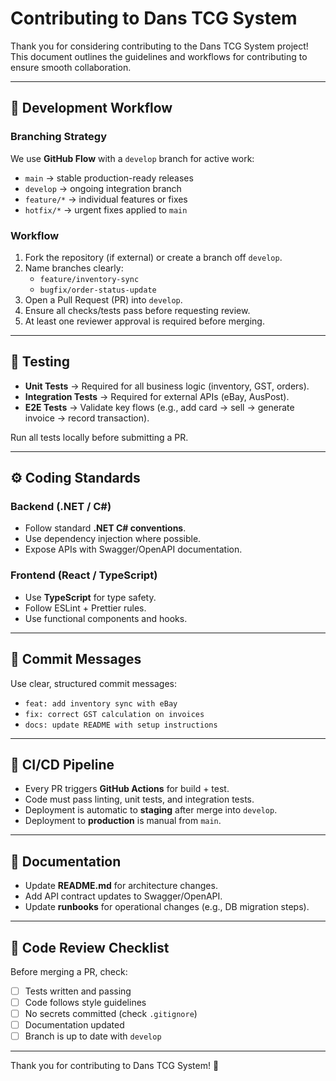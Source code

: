 # Contributing to Dans TCG System

Thank you for considering contributing to the Dans TCG System project!  
This document outlines the guidelines and workflows for contributing to ensure smooth collaboration.

---

## 📌 Development Workflow

### Branching Strategy
We use **GitHub Flow** with a `develop` branch for active work:
- `main` → stable production-ready releases  
- `develop` → ongoing integration branch  
- `feature/*` → individual features or fixes  
- `hotfix/*` → urgent fixes applied to `main`  

### Workflow
1. Fork the repository (if external) or create a branch off `develop`.  
2. Name branches clearly:  
   - `feature/inventory-sync`  
   - `bugfix/order-status-update`  
3. Open a Pull Request (PR) into `develop`.  
4. Ensure all checks/tests pass before requesting review.  
5. At least one reviewer approval is required before merging.  

---

## 🧪 Testing
- **Unit Tests** → Required for all business logic (inventory, GST, orders).  
- **Integration Tests** → Required for external APIs (eBay, AusPost).  
- **E2E Tests** → Validate key flows (e.g., add card → sell → generate invoice → record transaction).  

Run all tests locally before submitting a PR.  

---

## ⚙️ Coding Standards
### Backend (.NET / C#)
- Follow standard **.NET C# conventions**.  
- Use dependency injection where possible.  
- Expose APIs with Swagger/OpenAPI documentation.  

### Frontend (React / TypeScript)
- Use **TypeScript** for type safety.  
- Follow ESLint + Prettier rules.  
- Use functional components and hooks.  

---

## 📂 Commit Messages
Use clear, structured commit messages:  
- `feat: add inventory sync with eBay`  
- `fix: correct GST calculation on invoices`  
- `docs: update README with setup instructions`  

---

## 🚀 CI/CD Pipeline
- Every PR triggers **GitHub Actions** for build + test.  
- Code must pass linting, unit tests, and integration tests.  
- Deployment is automatic to **staging** after merge into `develop`.  
- Deployment to **production** is manual from `main`.  

---

## 📝 Documentation
- Update **README.md** for architecture changes.  
- Add API contract updates to Swagger/OpenAPI.  
- Update **runbooks** for operational changes (e.g., DB migration steps).  

---

## 📌 Code Review Checklist
Before merging a PR, check:  
- [ ] Tests written and passing  
- [ ] Code follows style guidelines  
- [ ] No secrets committed (check `.gitignore`)  
- [ ] Documentation updated  
- [ ] Branch is up to date with `develop`  

---

Thank you for contributing to Dans TCG System! 🚀
